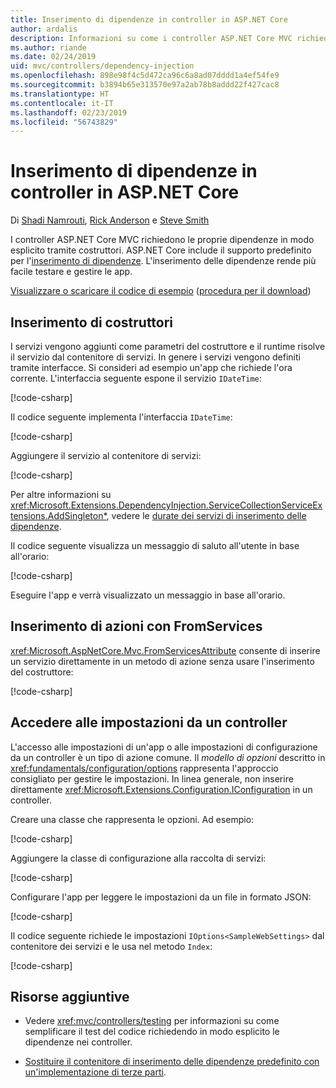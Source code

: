```yaml
---
title: Inserimento di dipendenze in controller in ASP.NET Core
author: ardalis
description: Informazioni su come i controller ASP.NET Core MVC richiedono le proprie dipendenze in modo esplicito tramite i rispettivi costruttori, usando l'inserimento delle dipendenze in ASP.NET Core.
ms.author: riande
ms.date: 02/24/2019
uid: mvc/controllers/dependency-injection
ms.openlocfilehash: 898e98f4c5d472ca96c6a8ad07dddd1a4ef54fe9
ms.sourcegitcommit: b3894b65e313570e97a2ab78b8addd22f427cac8
ms.translationtype: HT
ms.contentlocale: it-IT
ms.lasthandoff: 02/23/2019
ms.locfileid: "56743829"
---
```

# <a name="dependency-injection-into-controllers-in-aspnet-core"></a>Inserimento di dipendenze in controller in ASP.NET Core

<a name="dependency-injection-controllers"></a>

Di [Shadi Namrouti](https://github.com/shadinamrouti), [Rick Anderson](https://twitter.com/RickAndMSFT) e [Steve Smith](https://github.com/ardalis)

I controller ASP.NET Core MVC richiedono le proprie dipendenze in modo esplicito tramite costruttori. ASP.NET Core include il supporto predefinito per l'[inserimento di dipendenze](xref:fundamentals/dependency-injection). L'inserimento delle dipendenze rende più facile testare e gestire le app.

[Visualizzare o scaricare il codice di esempio](https://github.com/aspnet/Docs/tree/master/aspnetcore/mvc/controllers/dependency-injection/sample) ([procedura per il download](xref:index#how-to-download-a-sample))

## <a name="constructor-injection"></a>Inserimento di costruttori

I servizi vengono aggiunti come parametri del costruttore e il runtime risolve il servizio dal contenitore di servizi. In genere i servizi vengono definiti tramite interfacce. Si consideri ad esempio un'app che richiede l'ora corrente. L'interfaccia seguente espone il servizio `IDateTime`:

[!code-csharp[](dependency-injection/sample/ControllerDI/Interfaces/IDateTime.cs?name=snippet)]

Il codice seguente implementa l'interfaccia `IDateTime`:

[!code-csharp[](dependency-injection/sample/ControllerDI/Services/SystemDateTime.cs?name=snippet)]

Aggiungere il servizio al contenitore di servizi:

[!code-csharp[](dependency-injection/sample/ControllerDI/Startup1.cs?name=snippet&highlight=3)]

Per altre informazioni su <xref:Microsoft.Extensions.DependencyInjection.ServiceCollectionServiceExtensions.AddSingleton*>, vedere le [durate dei servizi di inserimento delle dipendenze](xref:fundamentals/dependency-injection#service-lifetimes).

Il codice seguente visualizza un messaggio di saluto all'utente in base all'orario:

[!code-csharp[](dependency-injection/sample/ControllerDI/Controllers/HomeController.cs?name=snippet)]

Eseguire l'app e verrà visualizzato un messaggio in base all'orario.

## <a name="action-injection-with-fromservices"></a>Inserimento di azioni con FromServices

<xref:Microsoft.AspNetCore.Mvc.FromServicesAttribute> consente di inserire un servizio direttamente in un metodo di azione senza usare l'inserimento del costruttore:

[!code-csharp[](dependency-injection/sample/ControllerDI/Controllers/HomeController.cs?name=snippet2)]

## <a name="access-settings-from-a-controller"></a>Accedere alle impostazioni da un controller

L'accesso alle impostazioni di un'app o alle impostazioni di configurazione da un controller è un tipo di azione comune. Il *modello di opzioni* descritto in <xref:fundamentals/configuration/options> rappresenta l'approccio consigliato per gestire le impostazioni. In linea generale, non inserire direttamente <xref:Microsoft.Extensions.Configuration.IConfiguration> in un controller.

Creare una classe che rappresenta le opzioni. Ad esempio:

[!code-csharp[](dependency-injection/sample/ControllerDI/Models/SampleWebSettings.cs?name=snippet)]

Aggiungere la classe di configurazione alla raccolta di servizi:

[!code-csharp[](dependency-injection/sample/ControllerDI/Startup.cs?highlight=4&name=snippet1)]

Configurare l'app per leggere le impostazioni da un file in formato JSON:

[!code-csharp[](dependency-injection/sample/ControllerDI/Program.cs?name=snippet&range=10-15)]

Il codice seguente richiede le impostazioni `IOptions<SampleWebSettings>` dal contenitore dei servizi e le usa nel metodo `Index`:

[!code-csharp[](dependency-injection/sample/ControllerDI/Controllers/SettingsController.cs?name=snippet)]

## <a name="additional-resources"></a>Risorse aggiuntive

* Vedere <xref:mvc/controllers/testing> per informazioni su come semplificare il test del codice richiedendo in modo esplicito le dipendenze nei controller.

* [Sostituire il contenitore di inserimento delle dipendenze predefinito con un'implementazione di terze parti](xref:fundamentals/dependency-injection#default-service-container-replacement).
